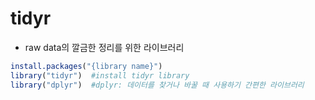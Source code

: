 tidyr
====================================

* raw data의 깔금한 정리를 위한 라이브러리

```R
install.packages("{library name}") 
library("tidyr")  #install tidyr library
library("dplyr")  #dplyr: 데이터를 찾거나 바꿀 때 사용하기 간편한 라이브러리
```

